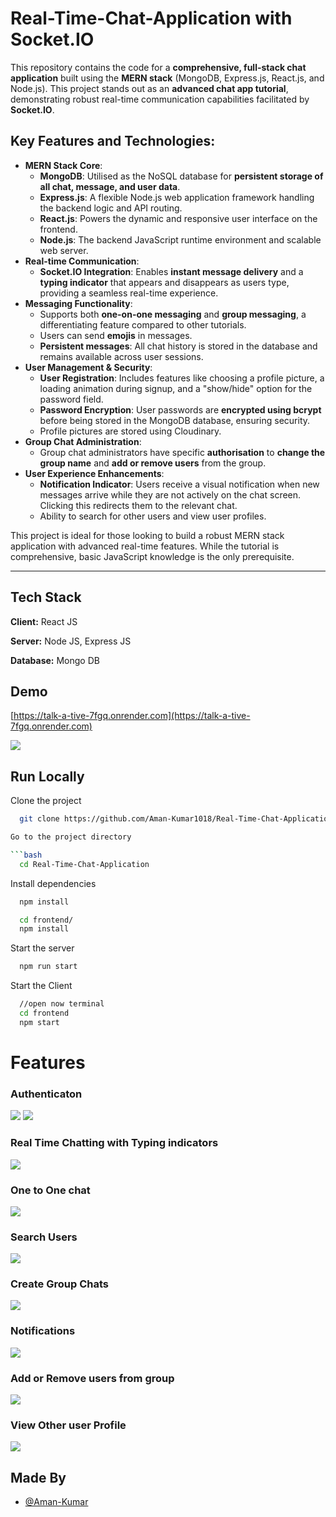 
# Real-Time-Chat-Application with Socket.IO

This repository contains the code for a **comprehensive, full-stack chat application** built using the **MERN stack** (MongoDB, Express.js, React.js, and Node.js). This project stands out as an **advanced chat app tutorial**, demonstrating robust real-time communication capabilities facilitated by **Socket.IO**.

## **Key Features and Technologies:**

*   **MERN Stack Core**:
    *   **MongoDB**: Utilised as the NoSQL database for **persistent storage of all chat, message, and user data**.
    *   **Express.js**: A flexible Node.js web application framework handling the backend logic and API routing.
    *   **React.js**: Powers the dynamic and responsive user interface on the frontend.
    *   **Node.js**: The backend JavaScript runtime environment and scalable web server.
*   **Real-time Communication**:
    *   **Socket.IO Integration**: Enables **instant message delivery** and a **typing indicator** that appears and disappears as users type, providing a seamless real-time experience.
*   **Messaging Functionality**:
    *   Supports both **one-on-one messaging** and **group messaging**, a differentiating feature compared to other tutorials.
    *   Users can send **emojis** in messages.
    *   **Persistent messages**: All chat history is stored in the database and remains available across user sessions.
*   **User Management & Security**:
    *   **User Registration**: Includes features like choosing a profile picture, a loading animation during signup, and a "show/hide" option for the password field.
    *   **Password Encryption**: User passwords are **encrypted using bcrypt** before being stored in the MongoDB database, ensuring security.
    *   Profile pictures are stored using Cloudinary.
*   **Group Chat Administration**:
    *   Group chat administrators have specific **authorisation** to **change the group name** and **add or remove users** from the group.
*   **User Experience Enhancements**:
    *   **Notification Indicator**: Users receive a visual notification when new messages arrive while they are not actively on the chat screen. Clicking this redirects them to the relevant chat.
    *   Ability to search for other users and view user profiles.

This project is ideal for those looking to build a robust MERN stack application with advanced real-time features. While the tutorial is comprehensive, basic JavaScript knowledge is the only prerequisite.

---
## Tech Stack

**Client:** React JS

**Server:** Node JS, Express JS

**Database:** Mongo DB
  
## Demo

[https://talk-a-tive-7fgq.onrender.com](https://talk-a-tive-7fgq.onrender.com)

![](https://github.com/Aman-Kumar1018/Real-Time-Chat-Application/blob/main/screenshots/group%20%2B%20notif.PNG)
## Run Locally

Clone the project

```bash
  git clone https://github.com/Aman-Kumar1018/Real-Time-Chat-Application

Go to the project directory

```bash
  cd Real-Time-Chat-Application
```

Install dependencies

```bash
  npm install
```

```bash
  cd frontend/
  npm install
```

Start the server

```bash
  npm run start
```
Start the Client

```bash
  //open now terminal
  cd frontend
  npm start
```

  
# Features

### Authenticaton
![](https://github.com/Aman-Kumar1018/Real-Time-Chat-Application/blob/main/screenshots/login.PNG)
![](https://github.com/Aman-Kumar1018/Real-Time-Chat-Application/blob/main/screenshots/signup.PNG)
### Real Time Chatting with Typing indicators
![](https://github.com/Aman-Kumar1018/Real-Time-Chat-Application/blob/main/screenshots/real-time.PNG)
### One to One chat
![](https://github.com/Aman-Kumar1018/Real-Time-Chat-Application/blob/main/screenshots/mainscreen.PNG)
### Search Users
![](https://github.com/Aman-Kumar1018/Real-Time-Chat-Application/blob/main/screenshots/search.PNG)
### Create Group Chats
![](https://github.com/Aman-Kumar1018/Real-Time-Chat-Application/blob/main/screenshots/new%20grp.PNG)
### Notifications 
![](https://github.com/Aman-Kumar1018/Real-Time-Chat-Application/blob/main/screenshots/group%20%2B%20notif.PNG)
### Add or Remove users from group
![](https://github.com/Aman-Kumar1018/Real-Time-Chat-Application/blob/main/screenshots/add%20rem.PNG)
### View Other user Profile
![](https://github.com/Aman-Kumar1018/Real-Time-Chat-Application/blob/main/screenshots/profile.PNG)
## Made By

- [@Aman-Kumar](https://github.com/Aman-Kumar1018)

  
